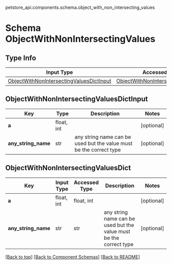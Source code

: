 petstore_api.components.schema.object_with_non_intersecting_values
# Schema ObjectWithNonIntersectingValues

## Type Info
Input Type | Accessed Type | Description | Notes
------------ | ------------- | ------------- | -------------
[ObjectWithNonIntersectingValuesDictInput](#objectwithnonintersectingvaluesdictinput) | [ObjectWithNonIntersectingValuesDict](#objectwithnonintersectingvaluesdict) |  |

## ObjectWithNonIntersectingValuesDictInput
Key | Type |  Description | Notes
------------ | ------------- | ------------- | -------------
**a** | float, int |  | [optional]
**any_string_name** | str | any string name can be used but the value must be the correct type | [optional]

## ObjectWithNonIntersectingValuesDict
Key | Input Type | Accessed Type | Description | Notes
------------ | ------------- | ------------- | ------------- | -------------
**a** | float, int | float, int |  | [optional]
**any_string_name** | str | str | any string name can be used but the value must be the correct type | [optional]

[[Back to top]](#top) [[Back to Component Schemas]](../../../README.md#Component-Schemas) [[Back to README]](../../../README.md)
